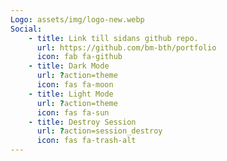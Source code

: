 ```yaml
---
Logo: assets/img/logo-new.webp
Social:
    - title: Link till sidans github repo.
      url: https://github.com/bm-bth/portfolio
      icon: fab fa-github
    - title: Dark Mode
      url: ?action=theme
      icon: fas fa-moon
    - title: Light Mode
      url: ?action=theme
      icon: fas fa-sun
    - title: Destroy Session
      url: ?action=session_destroy
      icon: fas fa-trash-alt
---
```

